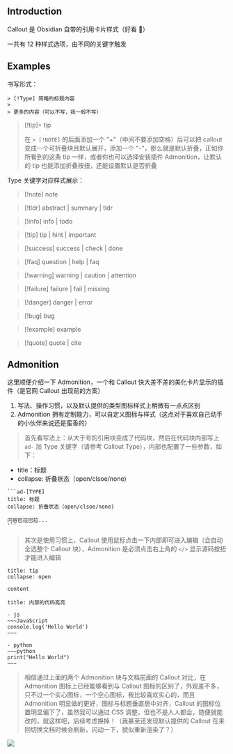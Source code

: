 ## Introduction

Callout 是 Obsidian 自带的引用卡片样式（好看 🥰）

一共有 12 种样式选项，由不同的关键字触发

## Examples

书写形式：

```text
> [!Type] 简略的标题内容
>
> 更多的内容（可以不写，我一般不写）
```

> [!tip]+ tip
>
> 在 `> [!NOTE]` 的后面添加一个 "+"（中间不要添加空格）后可以把 callout 变成一个可折叠块且默认展开，添加一个 "-"，那么就是默认折叠，正如你所看到的这条 tip 一样，或者你也可以选择安装插件 Admonition，让默认的 tip 也能添加折叠按扭，还能设置默认是否折叠

Type 关键字对应样式展示：

> [!note] note

> [!tldr] abstract | summary | tldr

> [!info] info | todo

> [!tip] tip | hint | important

> [!success] success | check | done

> [!faq] question | help | faq

> [!warning] warning | caution | attention

> [!failure] failure | fail | missing

> [!danger] danger | error

> [!bug] bug

> [!example] example

> [!quote] quote | cite

## Admonition

这里顺便介绍一下 Admonition，一个和 Callout 快大差不差的美化卡片显示的插件（是官网 Callout 出现前的方案）

1. 写法、操作习惯，以及默认提供的类型图标样式上稍微有一点点区别
2. Admonition 拥有定制能力，可以自定义图标与样式（这点对于喜欢自己动手的小伙伴来说还是蛮香的）

> 首先看写法上：从大于号的引用块变成了代码块，然后在代码块内部写上 `ad-` 加 Type 关键字（请参考 Callout Type），内部也配置了一些参数，如下：

- title：标题
- collapse: 折叠状态（open/clsoe/none)

````text
```ad-[TYPE]
title: 标题
collapse: 折叠状态（open/clsoe/none)

内容巴拉巴拉...
```
````

> 其次是使用习惯上，Callout 使用鼠标点击一下内部即可进入编辑（会自动全选整个 Callout 块），Admonition 是必须点击右上角的 `</>` 显示源码按扭才能进入编辑

```ad-tip
title: tip
collapse: open

content
```

```ad-note
title: 内部的代码高亮

- js
~~~JavaScript
console.log('Hello World')
~~~

- python
~~~python
print("Hello World")
~~~
```

> 相信通过上面的两个 Admonition 块与文档前面的 Callout 对比，在 Admonition 图标上已经能够看到与 Callout 图标的区别了，外观差不多，只不过一个实心图标，一个空心图标，我比较喜欢实心的，而且 Admonition 明显做的更好，图标与标题垂直居中对齐，Callout 的图标位置明显偏下了，虽然我可以通过 CSS 调整，但也不是人人都会，随便就能改的，就这样吧，后续考虑换掉！（我甚至还发现默认提供的 Callout 在来回切换文档时候会刷新，闪动一下，貌似重新渲染了？）

![](https://cdn.jsdelivr.net/gh/fengstats/blogcdn@main/2023/Obsidian-Callout%20%E6%A0%B7%E5%BC%8F%E5%AF%B9%E6%AF%94.png)
